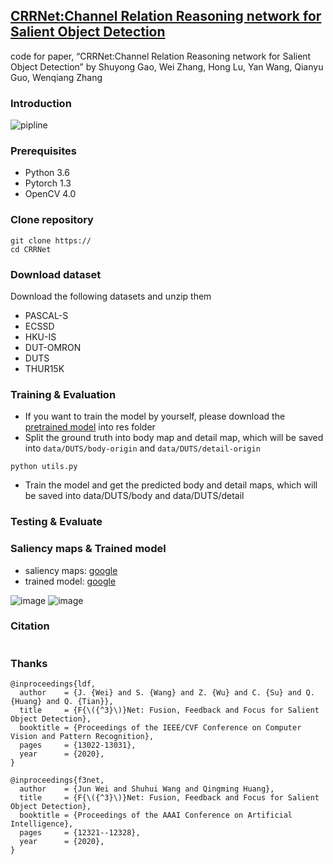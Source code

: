 ## [CRRNet:Channel Relation Reasoning network for Salient Object Detection](http://)

code for paper, “CRRNet:Channel Relation Reasoning network for Salient Object Detection”
by Shuyong Gao, Wei Zhang, Hong Lu, Yan Wang, Qianyu Guo, Wenqiang Zhang

### Introduction
![pipline](https://user-images.githubusercontent.com/34783695/128590805-6f471579-9d31-4cbc-9647-e0326b37896d.png)

### Prerequisites
- Python 3.6
- Pytorch 1.3
- OpenCV 4.0

### Clone repository
```
git clone https://
cd CRRNet
```

### Download dataset
Download the following datasets and unzip them
- PASCAL-S
- ECSSD
- HKU-IS
- DUT-OMRON
- DUTS
- THUR15K

### Training & Evaluation
- If you want to train the model by yourself, please download the [pretrained model]() into res folder
- Split the ground truth into body map and detail map, which will be saved into ```data/DUTS/body-origin``` and ```data/DUTS/detail-origin```
```
python utils.py
```
- Train the model and get the predicted body and detail maps, which will be saved into data/DUTS/body and data/DUTS/detail

### Testing & Evaluate


### Saliency maps & Trained model

- saliency maps: [google](http://)
- trained model: [google](http://)

![image](https://user-images.githubusercontent.com/34783695/128591389-c2a9fb3c-78d1-4f4c-a84b-1149ff125850.png)
![image](https://user-images.githubusercontent.com/34783695/128591404-ddd55757-76b4-46a9-b80a-3a77e0e44bc4.png)

### Citation
```

```
### Thanks
```
@inproceedings{ldf,
  author    = {J. {Wei} and S. {Wang} and Z. {Wu} and C. {Su} and Q. {Huang} and Q. {Tian}},
  title     = {F{\({^3}\)}Net: Fusion, Feedback and Focus for Salient Object Detection},
  booktitle = {Proceedings of the IEEE/CVF Conference on Computer Vision and Pattern Recognition},
  pages     = {13022-13031},
  year      = {2020},
}

@inproceedings{f3net,
  author    = {Jun Wei and Shuhui Wang and Qingming Huang},
  title     = {F{\({^3}\)}Net: Fusion, Feedback and Focus for Salient Object Detection},
  booktitle = {Proceedings of the AAAI Conference on Artificial Intelligence},
  pages     = {12321--12328},
  year      = {2020},
}
```



